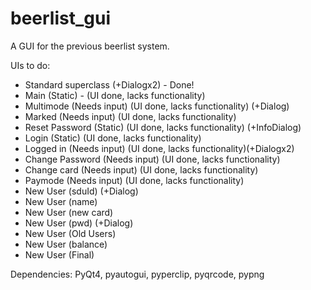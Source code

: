 # beerlist_gui
A GUI for the previous beerlist system.

UIs to do:
 - Standard superclass (+Dialogx2) - Done!
 - Main (Static) - (UI done, lacks functionality)
 - Multimode (Needs input) (UI done, lacks functionality) (+Dialog) 
 - Marked (Needs input) (UI done, lacks functionality)
 - Reset Password (Static) (UI done, lacks functionality) (+InfoDialog)
 - Login (Static) (UI done, lacks functionality)
 - Logged in (Needs input) (UI done, lacks functionality)(+Dialogx2) 
 - Change Password (Needs input) (UI done, lacks functionality)
 - Change card (Needs input) (UI done, lacks functionality)
 - Paymode (Needs input) (UI done, lacks functionality)
 - New User (sduId) (+Dialog)
 - New User (name)
 - New User (new card)
 - New User (pwd) (+Dialog)
 - New User (Old Users)
 - New User (balance)
 - New User (Final)

Dependencies: PyQt4, pyautogui, pyperclip, pyqrcode, pypng
